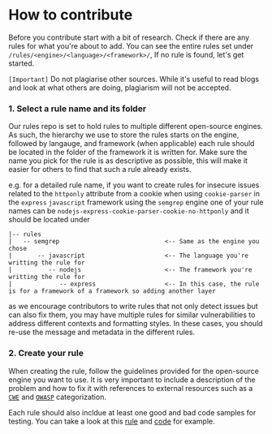 # How to contribute

Before you contribute start with a bit of research. Check if there are any rules for what you're about to add. 
You can see the entire rules set under `/rules/<engine>/<language>/<framework>/`, If no rule is found, let's get started. 

`[Important]` Do not plagiarise other sources. While it's useful to read blogs and look at what others are doing, plagiarism will not be accepted. 

### 1. Select a rule name and its folder
Our rules repo is set to hold rules to multiple different open-source engines. As such, the hierarchy we use to store the rules starts on the engine, followed by langauge, and framework (when applicable) each rule should be located in the folder of the framework it is written for. 
Make sure the name you pick for the rule is as descriptive as possible, this will make it easier for others to find that such a rule already exists.

e.g. for a detailed rule name, if you want to create rules for insecure issues related to the `httponly` attribute from a cookie when using `cookie-parser` in the `express` `javascript` framework using the `semgrep` engine one of your rule names can be `nodejs-express-cookie-parser-cookie-no-httponly` and it should be located under  
```
|-- rules
|   -- semgrep                             <-- Same as the engine you chose
|       -- javascript                      <-- The language you're writting the rule for
|          -- nodejs                       <-- The framework you're writting the rule for
|             -- express                   <-- In this case, the rule is for a framework of a framework so adding another layer
```

as we encourage contributors to write rules that not only detect issues but can also fix them, you may have multiple rules for similar vulnerabilities to address different contexts and formatting styles. In these cases, you should re-use the message and metadata in the different rules. 

### 2. Create your rule 
When creating the rule, follow the guidelines provided for the open-source engine you want to use. It is very important to include a description of the problem and how to fix it with references to external resources such as a [`CWE`](https://cwe.mitre.org/) and [`OWASP`](https://owasp.org/Top10/) categorization.

Each rule should also incldue at least one good and bad code samples for testing. You can take a look at this [rule](./semgrep/javascript/nodejs/express/nodejs-express-cookie-parser-cookie-not-httponly-no-options.yml) and [code](./semgrep/javascript/nodejs/express/nodejs-express-cookie-parser-cookie-not-httponly-options-no-httponly.js) for example.
